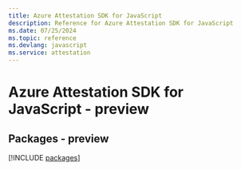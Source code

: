 ```yaml
---
title: Azure Attestation SDK for JavaScript
description: Reference for Azure Attestation SDK for JavaScript
ms.date: 07/25/2024
ms.topic: reference
ms.devlang: javascript
ms.service: attestation
---
```

# Azure Attestation SDK for JavaScript - preview
## Packages - preview
[!INCLUDE [packages](attestation-index.md)]